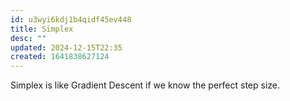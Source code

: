 ```yaml
---
id: u3wyi6kdj1b4qidf45ev448
title: Simplex
desc: ""
updated: 2024-12-15T22:35
created: 1641838627124
---
```

Simplex is like Gradient Descent if we know the perfect step size.


